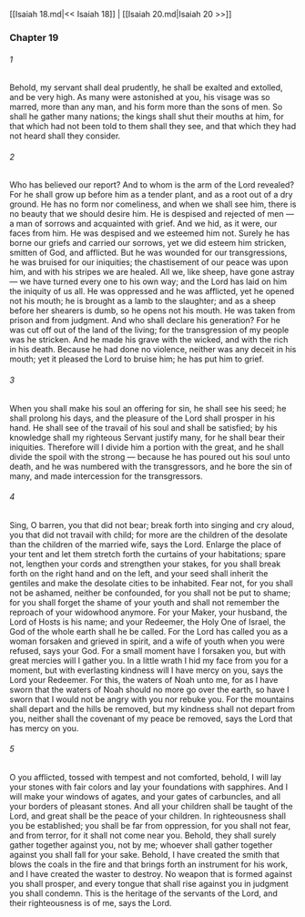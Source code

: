 [[Isaiah 18.md|<< Isaiah 18]]  |  [[Isaiah 20.md|Isaiah 20 >>]]

### Chapter 19
###### 1
Behold, my servant shall deal prudently, he shall be exalted and extolled, and be very high. As many were astonished at you, his visage was so marred, more than any man, and his form more than the sons of men. So shall he gather many nations; the kings shall shut their mouths at him, for that which had not been told to them shall they see, and that which they had not heard shall they consider.

###### 2
Who has believed our report? And to whom is the arm of the Lord revealed? For he shall grow up before him as a tender plant, and as a root out of a dry ground. He has no form nor comeliness, and when we shall see him, there is no beauty that we should desire him. He is despised and rejected of men — a man of sorrows and acquainted with grief. And we hid, as it were, our faces from him. He was despised and we esteemed him not. Surely he has borne our griefs and carried our sorrows, yet we did esteem him stricken, smitten of God, and afflicted. But he was wounded for our transgressions, he was bruised for our iniquities; the chastisement of our peace was upon him, and with his stripes we are healed. All we, like sheep, have gone astray — we have turned every one to his own way; and the Lord has laid on him the iniquity of us all. He was oppressed and he was afflicted, yet he opened not his mouth; he is brought as a lamb to the slaughter; and as a sheep before her shearers is dumb, so he opens not his mouth. He was taken from prison and from judgment. And who shall declare his generation? For he was cut off out of the land of the living; for the transgression of my people was he stricken. And he made his grave with the wicked, and with the rich in his death. Because he had done no violence, neither was any deceit in his mouth; yet it pleased the Lord to bruise him; he has put him to grief.

###### 3
When you shall make his soul an offering for sin, he shall see his seed; he shall prolong his days, and the pleasure of the Lord shall prosper in his hand. He shall see of the travail of his soul and shall be satisfied; by his knowledge shall my righteous Servant justify many, for he shall bear their iniquities. Therefore will I divide him a portion with the great, and he shall divide the spoil with the strong — because he has poured out his soul unto death, and he was numbered with the transgressors, and he bore the sin of many, and made intercession for the transgressors.

###### 4
Sing, O barren, you that did not bear; break forth into singing and cry aloud, you that did not travail with child; for more are the children of the desolate than the children of the married wife, says the Lord. Enlarge the place of your tent and let them stretch forth the curtains of your habitations; spare not, lengthen your cords and strengthen your stakes, for you shall break forth on the right hand and on the left, and your seed shall inherit the gentiles and make the desolate cities to be inhabited. Fear not, for you shall not be ashamed, neither be confounded, for you shall not be put to shame; for you shall forget the shame of your youth and shall not remember the reproach of your widowhood anymore. For your Maker, your husband, the Lord of Hosts is his name; and your Redeemer, the Holy One of Israel, the God of the whole earth shall he be called. For the Lord has called you as a woman forsaken and grieved in spirit, and a wife of youth when you were refused, says your God. For a small moment have I forsaken you, but with great mercies will I gather you. In a little wrath I hid my face from you for a moment, but with everlasting kindness will I have mercy on you, says the Lord your Redeemer. For this, the waters of Noah unto me, for as I have sworn that the waters of Noah should no more go over the earth, so have I sworn that I would not be angry with you nor rebuke you. For the mountains shall depart and the hills be removed, but my kindness shall not depart from you, neither shall the covenant of my peace be removed, says the Lord that has mercy on you.

###### 5
O you afflicted, tossed with tempest and not comforted, behold, I will lay your stones with fair colors and lay your foundations with sapphires. And I will make your windows of agates, and your gates of carbuncles, and all your borders of pleasant stones. And all your children shall be taught of the Lord, and great shall be the peace of your children. In righteousness shall you be established; you shall be far from oppression, for you shall not fear, and from terror, for it shall not come near you. Behold, they shall surely gather together against you, not by me; whoever shall gather together against you shall fall for your sake. Behold, I have created the smith that blows the coals in the fire and that brings forth an instrument for his work, and I have created the waster to destroy. No weapon that is formed against you shall prosper, and every tongue that shall rise against you in judgment you shall condemn. This is the heritage of the servants of the Lord, and their righteousness is of me, says the Lord.